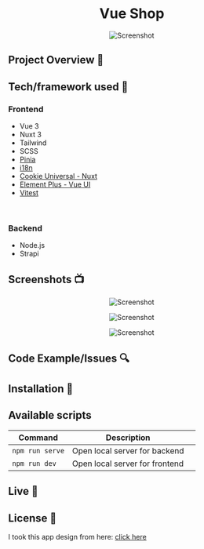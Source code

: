 <h1 align="center">Vue Shop</h1>

<p align="center">
  <a >
    <img src=""
         alt="Screenshot">
  </a>
</p>

## Project Overview 🎉

## Tech/framework used 🔧

<h3>Frontend</h3>
<ul>
    <li>Vue 3</li>
    <li>Nuxt 3</li>
    <li>Tailwind</li>
    <li>SCSS</li>
    <li><a href="https://pinia.vuejs.org/" target="_blank">Pinia</a></li>
    <li><a href="https://i18n.nuxtjs.org/" target="_blank">i18n</a></li>
    <li><a href="https://www.npmjs.com/package/cookie-universal-nuxt" target="_blank">Cookie Universal - Nuxt</a></li>
    <li><a href="https://element-plus.org/en-US/" target="_blank">Element Plus - Vue UI</a></li>
    <li><a href="https://element-plus.org/en-US/" target="_blank">Vitest</a></li>
</ul>

<br/>

<h3>Backend</h3>
<ul>
    <li>Node.js</li>
    <li>Strapi</li>
</ul>

## Screenshots 📺

<p align="center">
    <img src="" alt="Screenshot">
</p>

<p align="center">
    <img src="" alt="Screenshot">
</p>

<p align="center">
    <img src="" alt="Screenshot">
</p>

## Code Example/Issues 🔍

## Installation 💾

## Available scripts

| Command         | Description                    |     |
| --------------- | ------------------------------ | --- |
| `npm run serve` | Open local server for backend  |     |
| `npm run dev`   | Open local server for frontend |     |

## Live 📍

## License 🔱

I took this app design from here: <a href="https://woonuxt-v3.vercel.app/" target="_blank">click here</a>
